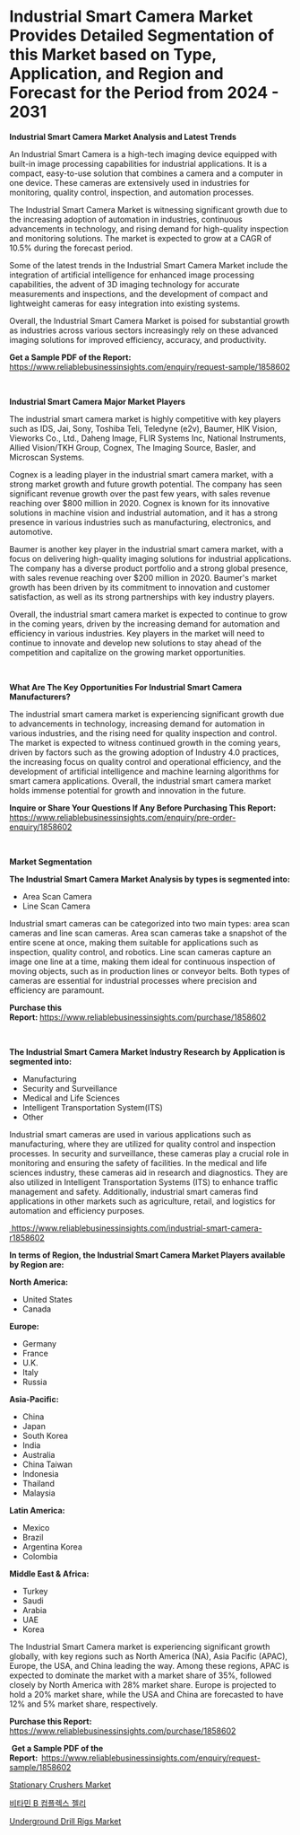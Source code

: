 <p><h1>Industrial Smart Camera Market Provides Detailed Segmentation of this Market based on Type, Application, and Region and Forecast for the Period from 2024 - 2031</h1></p><p><strong>Industrial Smart Camera Market Analysis and Latest Trends</strong></p>
<p><p>An Industrial Smart Camera is a high-tech imaging device equipped with built-in image processing capabilities for industrial applications. It is a compact, easy-to-use solution that combines a camera and a computer in one device. These cameras are extensively used in industries for monitoring, quality control, inspection, and automation processes.</p><p>The Industrial Smart Camera Market is witnessing significant growth due to the increasing adoption of automation in industries, continuous advancements in technology, and rising demand for high-quality inspection and monitoring solutions. The market is expected to grow at a CAGR of 10.5% during the forecast period.</p><p>Some of the latest trends in the Industrial Smart Camera Market include the integration of artificial intelligence for enhanced image processing capabilities, the advent of 3D imaging technology for accurate measurements and inspections, and the development of compact and lightweight cameras for easy integration into existing systems.</p><p>Overall, the Industrial Smart Camera Market is poised for substantial growth as industries across various sectors increasingly rely on these advanced imaging solutions for improved efficiency, accuracy, and productivity.</p></p>
<p><strong>Get a Sample PDF of the Report:&nbsp;</strong> <a href="https://www.reliablebusinessinsights.com/enquiry/request-sample/1858602">https://www.reliablebusinessinsights.com/enquiry/request-sample/1858602</a></p>
<p>&nbsp;</p>
<p><strong>Industrial Smart Camera Major Market Players</strong></p>
<p><p>The industrial smart camera market is highly competitive with key players such as IDS, Jai, Sony, Toshiba Teli, Teledyne (e2v), Baumer, HIK Vision, Vieworks Co., Ltd., Daheng Image, FLIR Systems Inc, National Instruments, Allied Vision/TKH Group, Cognex, The Imaging Source, Basler, and Microscan Systems. </p><p>Cognex is a leading player in the industrial smart camera market, with a strong market growth and future growth potential. The company has seen significant revenue growth over the past few years, with sales revenue reaching over $800 million in 2020. Cognex is known for its innovative solutions in machine vision and industrial automation, and it has a strong presence in various industries such as manufacturing, electronics, and automotive.</p><p>Baumer is another key player in the industrial smart camera market, with a focus on delivering high-quality imaging solutions for industrial applications. The company has a diverse product portfolio and a strong global presence, with sales revenue reaching over $200 million in 2020. Baumer's market growth has been driven by its commitment to innovation and customer satisfaction, as well as its strong partnerships with key industry players.</p><p>Overall, the industrial smart camera market is expected to continue to grow in the coming years, driven by the increasing demand for automation and efficiency in various industries. Key players in the market will need to continue to innovate and develop new solutions to stay ahead of the competition and capitalize on the growing market opportunities.</p></p>
<p>&nbsp;</p>
<p><strong>What Are The Key Opportunities For Industrial Smart Camera Manufacturers?</strong></p>
<p><p>The industrial smart camera market is experiencing significant growth due to advancements in technology, increasing demand for automation in various industries, and the rising need for quality inspection and control. The market is expected to witness continued growth in the coming years, driven by factors such as the growing adoption of Industry 4.0 practices, the increasing focus on quality control and operational efficiency, and the development of artificial intelligence and machine learning algorithms for smart camera applications. Overall, the industrial smart camera market holds immense potential for growth and innovation in the future.</p></p>
<p><strong>Inquire or Share Your Questions If Any Before Purchasing This Report:</strong> <a href="https://www.reliablebusinessinsights.com/enquiry/pre-order-enquiry/1858602">https://www.reliablebusinessinsights.com/enquiry/pre-order-enquiry/1858602</a></p>
<p>&nbsp;</p>
<p><strong>Market Segmentation</strong></p>
<p><strong>The Industrial Smart Camera Market Analysis by types is segmented into:</strong></p>
<p><ul><li>Area Scan Camera</li><li>Line Scan Camera</li></ul></p>
<p><p>Industrial smart cameras can be categorized into two main types: area scan cameras and line scan cameras. Area scan cameras take a snapshot of the entire scene at once, making them suitable for applications such as inspection, quality control, and robotics. Line scan cameras capture an image one line at a time, making them ideal for continuous inspection of moving objects, such as in production lines or conveyor belts. Both types of cameras are essential for industrial processes where precision and efficiency are paramount.</p></p>
<p><strong>Purchase this Report:&nbsp;</strong><a href="https://www.reliablebusinessinsights.com/purchase/1858602">https://www.reliablebusinessinsights.com/purchase/1858602</a></p>
<p>&nbsp;</p>
<p><strong>The Industrial Smart Camera Market Industry Research by Application is segmented into:</strong></p>
<p><ul><li>Manufacturing</li><li>Security and Surveillance</li><li>Medical and Life Sciences</li><li>Intelligent Transportation System(ITS)</li><li>Other</li></ul></p>
<p><p>Industrial smart cameras are used in various applications such as manufacturing, where they are utilized for quality control and inspection processes. In security and surveillance, these cameras play a crucial role in monitoring and ensuring the safety of facilities. In the medical and life sciences industry, these cameras aid in research and diagnostics. They are also utilized in Intelligent Transportation Systems (ITS) to enhance traffic management and safety. Additionally, industrial smart cameras find applications in other markets such as agriculture, retail, and logistics for automation and efficiency purposes.</p></p>
<p><a href="https://www.reliablebusinessinsights.com/industrial-smart-camera-r1858602">&nbsp;https://www.reliablebusinessinsights.com/industrial-smart-camera-r1858602</a></p>
<p><strong>In terms of Region, the Industrial Smart Camera Market Players available by Region are:</strong></p>
<p>
    <p> <strong> North America: </strong>
        <ul>
            <li>United States</li>
            <li>Canada</li>
        </ul>
        </p> 
    <p> <strong> Europe: </strong>
        <ul>
            <li>Germany</li>
            <li>France</li>
            <li>U.K.</li>
            <li>Italy</li>
            <li>Russia</li>
        </ul>
        </p> 
    <p> <strong> Asia-Pacific: </strong>
        <ul>
            <li>China</li>
            <li>Japan</li>
            <li>South Korea</li>
            <li>India</li>
            <li>Australia</li>
            <li>China Taiwan</li>
            <li>Indonesia</li>
            <li>Thailand</li>
            <li>Malaysia</li>
        </ul>
        </p> 
    <p> <strong> Latin America: </strong>
        <ul>
            <li>Mexico</li>
            <li>Brazil</li>
            <li>Argentina Korea</li>
            <li>Colombia</li>
        </ul>
        </p> 
    <p> <strong> Middle East & Africa: </strong>
        <ul>
            <li>Turkey</li>
            <li>Saudi</li>
            <li>Arabia</li>
            <li>UAE</li>
            <li>Korea</li>
        </ul>
    </p>
    </p>
<p><p>The Industrial Smart Camera market is experiencing significant growth globally, with key regions such as North America (NA), Asia Pacific (APAC), Europe, the USA, and China leading the way. Among these regions, APAC is expected to dominate the market with a market share of 35%, followed closely by North America with 28% market share. Europe is projected to hold a 20% market share, while the USA and China are forecasted to have 12% and 5% market share, respectively.</p></p>
<p><strong>Purchase this Report: </strong><a href="https://www.reliablebusinessinsights.com/purchase/1858602">https://www.reliablebusinessinsights.com/purchase/1858602</a></p>
<p>&nbsp;<strong>Get a Sample PDF of the Report:&nbsp;&nbsp;</strong><a href="https://www.reliablebusinessinsights.com/enquiry/request-sample/1858602">https://www.reliablebusinessinsights.com/enquiry/request-sample/1858602</a></p>
<p><strong></strong></p>
<p><p><a href="https://github.com/NorbertYates/Market-Research-Report-List-5/blob/main/stationary-crushers-market.md">Stationary Crushers Market</a></p><p><a href="https://github.com/hzumrdvas204296/Market-Research-Report-List-2/blob/main/4818145168443.md">비타민 B 컴플렉스 젤리</a></p><p><a href="https://github.com/prosalinda88/Market-Research-Report-List-5/blob/main/underground-drill-rigs-market.md">Underground Drill Rigs Market</a></p></p>